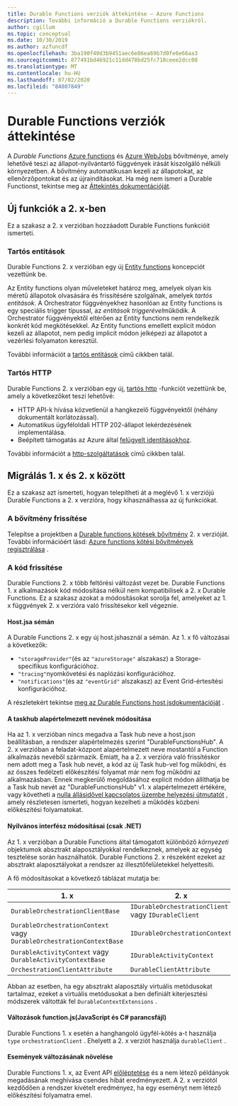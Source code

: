 ```yaml
---
title: Durable Functions verziók áttekintése – Azure Functions
description: További információ a Durable Functions verziókról.
author: cgillum
ms.topic: conceptual
ms.date: 10/30/2019
ms.author: azfuncdf
ms.openlocfilehash: 3ba190f40d3b9451aec6e86ea69b7d0fe6e66aa3
ms.sourcegitcommit: 877491bd46921c11dd478bd25fc718ceee2dcc08
ms.translationtype: MT
ms.contentlocale: hu-HU
ms.lasthandoff: 07/02/2020
ms.locfileid: "84807849"
---
```

# <a name="durable-functions-versions-overview"></a>Durable Functions verziók áttekintése

A *Durable Functions* [Azure functions](../functions-overview.md) és [Azure WebJobs](../../app-service/web-sites-create-web-jobs.md) bővítménye, amely lehetővé teszi az állapot-nyilvántartó függvények írását kiszolgáló nélküli környezetben. A bővítmény automatikusan kezeli az állapotokat, az ellenőrzőpontokat és az újraindításokat. Ha még nem ismeri a Durable Functionst, tekintse meg az [Áttekintés dokumentációját](durable-functions-overview.md).

## <a name="new-features-in-2x"></a>Új funkciók a 2. x-ben

Ez a szakasz a 2. x verzióban hozzáadott Durable Functions funkcióit ismerteti.

### <a name="durable-entities"></a>Tartós entitások

Durable Functions 2. x verzióban egy új [Entity functions](durable-functions-entities.md) koncepciót vezettünk be.

Az Entity functions olyan műveleteket határoz meg, amelyek olyan kis méretű állapotok olvasására és frissítésére szolgálnak, amelyek *tartós entitások*. A Orchestrator függvényekhez hasonlóan az Entity functions is egy speciális trigger típussal, az *entitások triggerével*működik. A Orchestrator függvényektől eltérően az Entity functions nem rendelkezik konkrét kód megkötésekkel. Az Entity functions emellett explicit módon kezeli az állapotot, nem pedig implicit módon jelképezi az állapotot a vezérlési folyamaton keresztül.

További információt a [tartós entitások](durable-functions-entities.md) című cikkben talál.

### <a name="durable-http"></a>Tartós HTTP

Durable Functions 2. x verzióban egy új, [tartós http](durable-functions-http-features.md#consuming-http-apis) -funkciót vezettünk be, amely a következőket teszi lehetővé:

* HTTP API-k hívása közvetlenül a hangkezelő függvényektől (néhány dokumentált korlátozással).
* Automatikus ügyféloldali HTTP 202-állapot lekérdezésének implementálása.
* Beépített támogatás az Azure által [felügyelt identitásokhoz](../../active-directory/managed-identities-azure-resources/overview.md).

További információt a [http-szolgáltatások](durable-functions-http-features.md#consuming-http-apis) című cikkben talál.

## <a name="migrate-from-1x-to-2x"></a>Migrálás 1. x és 2. x között

Ez a szakasz azt ismerteti, hogyan telepítheti át a meglévő 1. x verziójú Durable Functions a 2. x verzióra, hogy kihasználhassa az új funkciókat.

### <a name="upgrade-the-extension"></a>A bővítmény frissítése

Telepítse a projektben a [Durable functions kötések bővítmény](https://www.nuget.org/packages/Microsoft.Azure.WebJobs.Extensions.DurableTask) 2. x verzióját. További információért lásd: [Azure functions kötési bővítmények regisztrálása](../functions-bindings-register.md) .

### <a name="update-your-code"></a>A kód frissítése

Durable Functions 2. x több feltörési változást vezet be. Durable Functions 1. x alkalmazások kód módosítása nélkül nem kompatibilisek a 2. x Durable Functions. Ez a szakasz azokat a módosításokat sorolja fel, amelyeket az 1. x függvények 2. x verzióra való frissítésekor kell végeznie.

#### <a name="hostjson-schema"></a>Host.jsa sémán

A Durable Functions 2. x egy új host.jshasznál a sémán. Az 1. x fő változásai a következők:

* `"storageProvider"`(és az `"azureStorage"` alszakasz) a Storage-specifikus konfigurációhoz.
* `"tracing"`nyomkövetési és naplózási konfigurációhoz.
* `"notifications"`(és az `"eventGrid"` alszakasz) az Event Grid-értesítési konfigurációhoz.

A részletekért tekintse [meg az Durable Functions host.jsdokumentációját](durable-functions-bindings.md#durable-functions-2-0-host-json) .

#### <a name="default-taskhub-name-changes"></a>A taskhub alapértelmezett nevének módosítása

Ha az 1. x verzióban nincs megadva a Task hub neve a host.json beállításban, a rendszer alapértelmezés szerint "DurableFunctionsHub". A 2. x verzióban a feladat-központ alapértelmezett neve mostantól a Function alkalmazás nevéből származik. Emiatt, ha a 2. x verzióra való frissítéskor nem adott meg a Task hub nevét, a kód az új Task hub-vel fog működni, és az összes fedélzeti előkészítési folyamat már nem fog működni az alkalmazásban. Ennek megkerülő megoldásához explicit módon állíthatja be a Task hub nevét az "DurableFunctionsHub" v1. x alapértelmezett értékére, vagy követheti a [nulla állásidővel kapcsolatos üzembe helyezési útmutatót](durable-functions-zero-downtime-deployment.md) , amely részletesen ismerteti, hogyan kezelheti a működés közbeni előkészítési folyamatokat.

#### <a name="public-interface-changes-net-only"></a>Nyilvános interfész módosításai (csak .NET)

Az 1. x verzióban a Durable Functions által támogatott különböző _környezeti_ objektumok absztrakt alaposztályokkal rendelkeznek, amelyek az egység tesztelése során használhatók. Durable Functions 2. x részeként ezeket az absztrakt alaposztályokat a rendszer az illesztőfelületekkel helyettesíti.

A fő módosításokat a következő táblázat mutatja be:

| 1. x | 2. x |
|----------|----------|
| `DurableOrchestrationClientBase` | `IDurableOrchestrationClient` vagy `IDurableClient` |
| `DurableOrchestrationContext` vagy `DurableOrchestrationContextBase` | `IDurableOrchestrationContext` |
| `DurableActivityContext` vagy `DurableActivityContextBase` | `IDurableActivityContext` |
| `OrchestrationClientAttribute` | `DurableClientAttribute` |

Abban az esetben, ha egy absztrakt alaposztály virtuális metódusokat tartalmaz, ezeket a virtuális metódusokat a ben definiált kiterjesztési módszerek váltották fel `DurableContextExtensions` .

#### <a name="functionjson-changes-javascript-and-c-script"></a>Változások function.js(JavaScript és C# parancsfájl)

Durable Functions 1. x esetén a hanghangoló ügyfél-kötés a-t használja `type` `orchestrationClient` . Ehelyett a 2. x verziót használja `durableClient` .

#### <a name="raise-event-changes"></a>Események változásának növelése

Durable Functions 1. x, az Event API [előléptetése](durable-functions-external-events.md#send-events) és a nem létező példányok megadásának meghívása csendes hibát eredményezett. A 2. x verziótól kezdődően a rendszer kivételt eredményez, ha egy eseményt nem létező előkészítési folyamatra emel.
